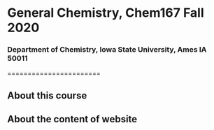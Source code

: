 # General Chemistry, Chem167 Fall 2020
### Department of Chemistry, Iowa State University, Ames IA 50011
=======================

## About this course

## About the content of website
